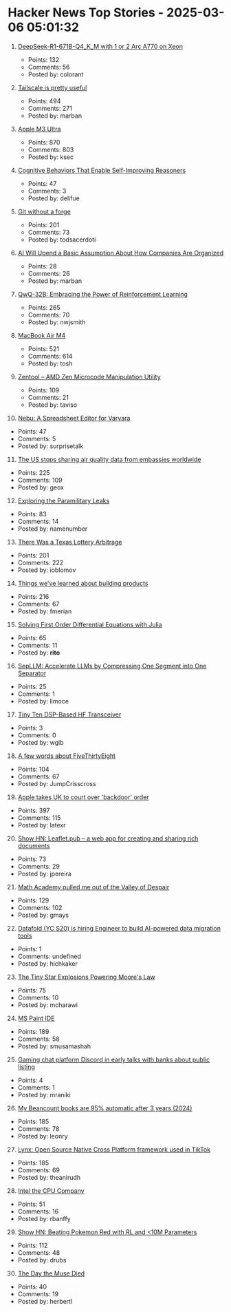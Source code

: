 # Hacker News Top Stories - 2025-03-06 05:01:32

1. [DeepSeek-R1-671B-Q4_K_M with 1 or 2 Arc A770 on Xeon](https://github.com/intel/ipex-llm/blob/main/docs/mddocs/Quickstart/llamacpp_portable_zip_gpu_quickstart.md)
   - Points: 132
   - Comments: 56
   - Posted by: colorant

2. [Tailscale is pretty useful](https://blog.6nok.org/tailscale-is-pretty-useful/)
   - Points: 494
   - Comments: 271
   - Posted by: marban

3. [Apple M3 Ultra](https://www.apple.com/newsroom/2025/03/apple-reveals-m3-ultra-taking-apple-silicon-to-a-new-extreme/)
   - Points: 870
   - Comments: 803
   - Posted by: ksec

4. [Cognitive Behaviors That Enable Self-Improving Reasoners](https://arxiv.org/abs/2503.01307)
   - Points: 47
   - Comments: 3
   - Posted by: delifue

5. [Git without a forge](https://www.chiark.greenend.org.uk/~sgtatham/quasiblog/git-no-forge/)
   - Points: 201
   - Comments: 73
   - Posted by: todsacerdoti

6. [AI Will Upend a Basic Assumption About How Companies Are Organized](https://www.bloomberg.com/news/articles/2025-02-28/how-ai-reasoning-models-will-change-companies-and-the-economy)
   - Points: 28
   - Comments: 26
   - Posted by: marban

7. [QwQ-32B: Embracing the Power of Reinforcement Learning](https://qwenlm.github.io/blog/qwq-32b/)
   - Points: 265
   - Comments: 70
   - Posted by: nwjsmith

8. [MacBook Air M4](https://www.apple.com/macbook-air/)
   - Points: 521
   - Comments: 614
   - Posted by: tosh

9. [Zentool – AMD Zen Microcode Manipulation Utility](https://github.com/google/security-research/blob/master/pocs/cpus/entrysign/zentool/README.md)
   - Points: 109
   - Comments: 21
   - Posted by: taviso

10. [Nebu: A Spreadsheet Editor for Varvara](https://wiki.xxiivv.com/site/nebu)
   - Points: 47
   - Comments: 5
   - Posted by: surprisetalk

11. [The US stops sharing air quality data from embassies worldwide](https://apnews.com/article/us-air-quality-monitors-8270927bbd0f166238243ac9d14bce03)
   - Points: 225
   - Comments: 109
   - Posted by: geox

12. [Exploring the Paramilitary Leaks](https://micahflee.com/exploring-the-paramilitary-leaks/)
   - Points: 83
   - Comments: 14
   - Posted by: namenumber

13. [There Was a Texas Lottery Arbitrage](https://www.bloomberg.com/opinion/articles/2025-03-05/there-was-a-texas-lottery-arbitrage)
   - Points: 201
   - Comments: 222
   - Posted by: ioblomov

14. [Things we've learned about building products](https://newsletter.posthog.com/p/50-things-weve-learned-about-building)
   - Points: 216
   - Comments: 67
   - Posted by: fmerian

15. [Solving First Order Differential Equations with Julia](https://ritog.github.io/posts/1st-order-DE-julia/1st_order_DE_julia.html)
   - Points: 65
   - Comments: 11
   - Posted by: __rito__

16. [SepLLM: Accelerate LLMs by Compressing One Segment into One Separator](https://sepllm.github.io/)
   - Points: 25
   - Comments: 1
   - Posted by: limoce

17. [Tiny Ten DSP-Based HF Transceiver](https://www.janbob.com/electron/TinyTen/TinyTen.htm)
   - Points: 3
   - Comments: 0
   - Posted by: wglb

18. [A few words about FiveThirtyEight](https://www.natesilver.net/p/a-few-words-about-fivethirtyeight)
   - Points: 104
   - Comments: 67
   - Posted by: JumpCrisscross

19. [Apple takes UK to court over 'backdoor' order](https://www.theregister.com/2025/03/05/apple_reportedly_ipt_complaint/)
   - Points: 397
   - Comments: 115
   - Posted by: latexr

20. [Show HN: Leaflet.pub – a web app for creating and sharing rich documents](undefined)
   - Points: 73
   - Comments: 29
   - Posted by: jpereira

21. [Math Academy pulled me out of the Valley of Despair](https://mikelikejordan.bearblog.dev/how-math-academy-pulled-me-out-of-the-valley-of-despair/)
   - Points: 129
   - Comments: 102
   - Posted by: gmays

22. [Datafold (YC S20) is hiring Engineer to build AI-powered data migration tools](https://www.ycombinator.com/companies/datafold/jobs/ieGYiSG-senior-software-engineer-ai-agents)
   - Points: 1
   - Comments: undefined
   - Posted by: hichkaker

23. [The Tiny Star Explosions Powering Moore's Law](https://spectrum.ieee.org/euv-light-source)
   - Points: 75
   - Comments: 10
   - Posted by: mcharawi

24. [MS Paint IDE](https://ms-paint-i.de/)
   - Points: 189
   - Comments: 58
   - Posted by: smusamashah

25. [Gaming chat platform Discord in early talks with banks about public listing](https://www.ft.com/content/4ab9efe7-36bc-44ff-b2cd-06eb2c38203a)
   - Points: 4
   - Comments: 1
   - Posted by: mraniki

26. [My Beancount books are 95% automatic after 3 years (2024)](https://fangpenlin.com/posts/2024/12/30/my-beancount-books-are-95-percent-automatic/)
   - Points: 185
   - Comments: 78
   - Posted by: leonry

27. [Lynx: Open Source Native Cross Platform framework used in TikTok](https://lynxjs.org/blog/lynx-unlock-native-for-more.html)
   - Points: 185
   - Comments: 69
   - Posted by: theanirudh

28. [Intel the CPU Company](https://www.abortretry.fail/p/intel-the-cpu-company)
   - Points: 51
   - Comments: 16
   - Posted by: rbanffy

29. [Show HN: Beating Pokemon Red with RL and <10M Parameters](https://drubinstein.github.io/pokerl/)
   - Points: 112
   - Comments: 48
   - Posted by: drubs

30. [The Day the Muse Died](https://johnpweiss.com/blog/199949/the-day-the-muse-died)
   - Points: 40
   - Comments: 19
   - Posted by: herbertl

